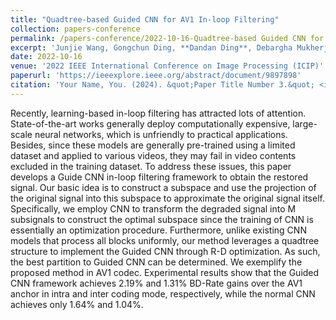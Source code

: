 ```yaml
---
title: "Quadtree-based Guided CNN for AV1 In-loop Filtering"
collection: papers-conference
permalink: /papers-conference/2022-10-16-Quadtree-based Guided CNN for AV1 In-loop Filtering
excerpt: 'Junjie Wang, Gongchun Ding, **Dandan Ding**, Debargha Mukherjee, Urvang Joshi, Yue Chen'
date: 2022-10-16
venue: '2022 IEEE International Conference on Image Processing (ICIP)'
paperurl: 'https://ieeexplore.ieee.org/abstract/document/9897898'
citation: 'Your Name, You. (2024). &quot;Paper Title Number 3.&quot; <i>GitHub Journal of Bugs</i>. 1(3).'
---
```


Recently, learning-based in-loop filtering has attracted lots of attention. State-of-the-art works generally deploy computationally expensive, large-scale neural networks, which is unfriendly to practical applications. Besides, since these models are generally pre-trained using a limited dataset and applied to various videos, they may fail in video contents excluded in the training dataset. To address these issues, this paper develops a Guide CNN in-loop filtering framework to obtain the restored signal. Our basic idea is to construct a subspace and use the projection of the original signal into this subspace to approximate the original signal itself. Specifically, we employ CNN to transform the degraded signal into M subsignals to construct the optimal subspace since the training of CNN is essentially an optimization procedure. Furthermore, unlike existing CNN models that process all blocks uniformly, our method leverages a quadtree structure to implement the Guided CNN through R-D optimization. As such, the best partition to Guided CNN can be determined. We exemplify the proposed method in AV1 codec. Experimental results show that the Guided CNN framework achieves 2.19% and 1.31% BD-Rate gains over the AV1 anchor in intra and inter coding mode, respectively, while the normal CNN achieves only 1.64% and 1.04%.